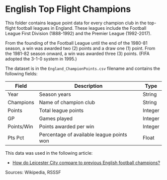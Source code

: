 English Top Flight Champions
============================

This folder contains league point data for every champion club in the top-flight football leagues in England. These leagues include the 
Football League First Division (1888-1992) and the Premier League (1992-2017).

From the founding of the Football League until the end of the 1980-81 season, a win was awarded two (2) points and a draw one (1) point. From 
the 1981-82 season onward, a win was awarded three (3) points. (FIFA adopted the 3-1-0 system in 1995.)

The dataset is in the `England_ChampionPoints.csv` filename and contains the following fields: 

Field | Description | Type 
------|-------------|------
Year | Season years | String
Champions | Name of champion club | String
Points | Total league points | Integer
GP | Games played | Integer
Points/Win | Points awarded per win | Integer
Pts Pct | Percentage of available league points won | Float

This data was used in the following article:

* [How do Leicester City compare to previous English football champions?](http://www.soccermetrics.net/league-competitions/how-do-leicester-city-compare-to-previous-english-football-champions)

Sources: Wikipedia, RSSSF